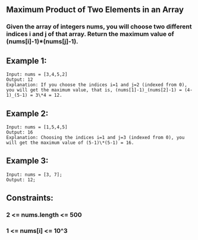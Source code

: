 ## Maximum Product of Two Elements in an Array

### Given the array of integers nums, you will choose two different indices i and j of that array. Return the maximum value of (nums[i]-1)\*(nums[j]-1).

## Example 1:

```node
Input: nums = [3,4,5,2]
Output: 12
Explanation: If you choose the indices i=1 and j=2 (indexed from 0), you will get the maximum value, that is, (nums[1]-1)_(nums[2]-1) = (4-1)_(5-1) = 3\*4 = 12.
```

## Example 2:

```node
Input: nums = [1,5,4,5]
Output: 16
Explanation: Choosing the indices i=1 and j=3 (indexed from 0), you will get the maximum value of (5-1)\*(5-1) = 16.
```

## Example 3:

```node
Input: nums = [3, 7];
Output: 12;
```

## Constraints:

### 2 <= nums.length <= 500

### 1 <= nums[i] <= 10^3
